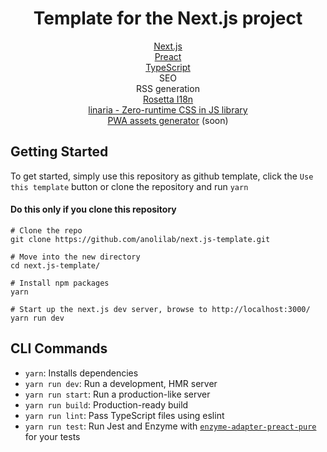 <h1 align="center">Template for the Next.js project</h1>

<p align="center">
  <a href="https://nextjs.org/" title="Next.js">Next.js</a><br/>
  <a href="https://preactjs.com/" title="Preact">Preact</a><br/>
  <a href="https://www.typescriptlang.org/" title="TypeScript">TypeScript</a><br/>
  SEO<br/>
  RSS generation<br/>
  <a href="https://github.com/lukeed/rosetta" title="rosetta i18n">Rosetta I18n</a><br/>
  <a href="https://github.com/callstack/linaria" title="linaria">linaria - Zero-runtime CSS in JS library</a><br/>
  <a href="https://github.com/anolilab/favicons-manifest" title="PWA assets generator">PWA assets generator</a> (soon)
</p>

## Getting Started

To get started, simply use this repository as github template, click the `Use this template` button or clone the repository and run `yarn`

#### Do this only if you clone this repository
```
# Clone the repo
git clone https://github.com/anolilab/next.js-template.git
```

```
# Move into the new directory
cd next.js-template/

# Install npm packages
yarn

# Start up the next.js dev server, browse to http://localhost:3000/
yarn run dev
```

## CLI Commands
*   `yarn`: Installs dependencies
*   `yarn run dev`: Run a development, HMR server
*   `yarn run start`: Run a production-like server
*   `yarn run build`: Production-ready build
*   `yarn run lint`: Pass TypeScript files using eslint
*   `yarn run test`: Run Jest and Enzyme with
    [`enzyme-adapter-preact-pure`](https://github.com/preactjs/enzyme-adapter-preact-pure) for
    your tests
